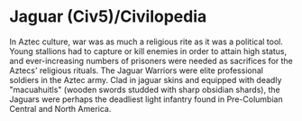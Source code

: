 # Jaguar (Civ5)/Civilopedia

In Aztec culture, war was as much a religious rite as it was a political tool. Young stallions had to capture or kill enemies in order to attain high status, and ever-increasing numbers of prisoners were needed as sacrifices for the Aztecs' religious rituals. The Jaguar Warriors were elite professional soldiers in the Aztec army. Clad in jaguar skins and equipped with deadly "macuahuitls" (wooden swords studded with sharp obsidian shards), the Jaguars were perhaps the deadliest light infantry found in Pre-Columbian Central and North America.
